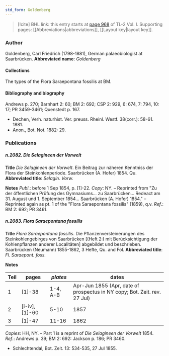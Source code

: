 ```yaml
---
std_form: Goldenberg
---
```


> [!cite] BHL link: this entry starts at [page 968](https://www.biodiversitylibrary.org/page/33121099) of TL-2 Vol. I.
> Supporting pages: [[Abbreviations|abbreviations]], [[Layout key|layout key]].

### Author

Goldenberg, Carl Friedrich (1798-1881), German palaeobiologist at Saarbrücken. 
**Abbreviated name**: *Goldenberg*

#### Collections

The types of the Flora Saraepontana fossilis at BM.

#### Bibliography and biography

Andrews p. 270; Barnhart 2: 60; BM 2: 692; CSP 2: 929, 6: 674, 7: 794, 10: 17; PR 3459-3461; Quenstedt p. 167.
- Dechen, Verh. naturhist. Ver. preuss. Rheinl. Westf. 38(corr.): 58-61. 1881.
- Anon., Bot. Not. 1882: 29.

### Publications

##### n.2082. Die Selagineen der Vorwelt

**Title**
*Die Selagineen der Vorwelt*. Ein Beitrag zur näheren Kenntniss der Flora der Steinkohlenperiode. Saarbrücken (A. Hofer) 1854. Qu.
**Abbreviated title**: *Selagin. Vorw.*

**Notes**
*Publ*.: before 1 Sep 1854, p. \[1\]-22. *Copy*: NY. – Reprinted from "Zu der öffentlichen Prüfung des Gymnasiums... zu Saarbrücken... Redeact am 31. August und 1. September 1854... Saarbrücken (A. Hofer) 1854." – Reprinted again as pt. 1 of the "Flora Saraepontana fossilis" (1859), q.v.
*Ref*.: BM 2: 692; PR 3461.

##### n.2083. Flora Saraepontana fossilis

**Title**
*Flora Saraepontana fossilis*. Die Pflanzenversteinerungen des Steinkohlengebirges von Saarbrücken \[(Heft 2:) mit Berücksichtigung der Kohlenpflanzen anderer Localitäten\] abgebildet und beschrieben. Saarbrücken (Neumann) 1855-1862, 3 Hefte, Qu. and Fol.
**Abbreviated title**: *Fl. Saraepont. foss.*

**Notes**

|Teil	|pages	|*plates*	|dates|
|---	|---	|---	|---	|
|1	|\[1\]-38	|1-4, A-B	|Apr-Jun 1855 (Apr, date of prospectus in NY copy; Bot. Zeit. rev. 27 Jul)|
|2	|\[i-iv\], \[1\]-60	|5-10	|1857|
|3	|\[1\]-47	|11-16	|1862|

*Copies*: HH, NY. – Part 1 is a reprint of *Die Selagineen der Vorwelt* 1854.
*Ref*.: Andrews p. 39; BM 2: 692: Jackson p. 186; PR 3460.
- Schlechtendal, Bot. Zeit. 13: 534-535, 27 Jul 1855.

